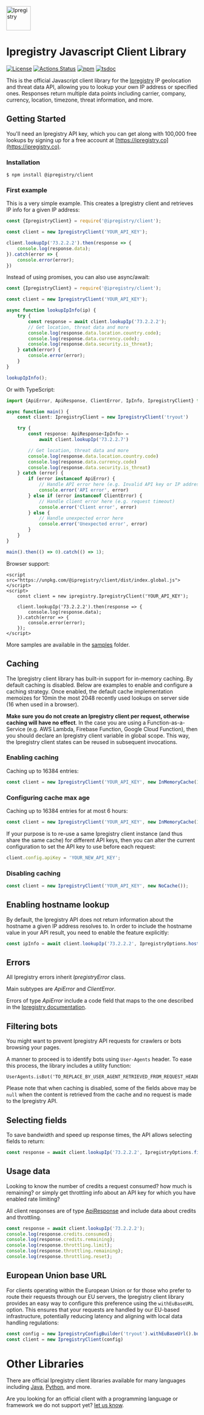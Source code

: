 [<img src="https://cdn.ipregistry.co/icons/icon-72x72.png" alt="Ipregistry" width="64"/>](https://ipregistry.co/) 
# Ipregistry Javascript Client Library

[![License](http://img.shields.io/:license-apache-blue.svg)](LICENSE)
[![Actions Status](https://github.com/ipregistry/ipregistry-javascript/workflows/Build/badge.svg)](https://github.com/ipregistry/ipregistry-javascript/actions)
[![npm](https://img.shields.io/npm/v/@ipregistry/client.svg)](https://www.npmjs.com/package/@ipregistry/client)
[![tsdoc](https://img.shields.io/badge/tsdoc-latest-yellow)](https://tsdoc.libraries.ipregistry.co/)

This is the official Javascript client library for the [Ipregistry](https://ipregistry.co) IP geolocation and threat data API,
allowing you to lookup your own IP address or specified ones. Responses return multiple data points including carrier, 
company, currency, location, timezone, threat information, and more.

## Getting Started

You'll need an Ipregistry API key, which you can get along with 100,000 free lookups by signing up for a free account at [https://ipregistry.co](https://ipregistry.co).

### Installation

```
$ npm install @ipregistry/client
```

### First example

This is a very simple example. This creates a Ipregistry client and retrieves IP info for a given IP address:

```javascript
const {IpregistryClient} = require('@ipregistry/client');

const client = new IpregistryClient('YOUR_API_KEY');

client.lookupIp('73.2.2.2').then(response => {
    console.log(response.data);
}).catch(error => {
    console.error(error);
})

```

Instead of using promises, you can also use async/await:

```javascript
const {IpregistryClient} = require('@ipregistry/client');

const client = new IpregistryClient('YOUR_API_KEY');

async function lookupIpInfo(ip) {
    try {
        const response = await client.lookupIp('73.2.2.2');
        // Get location, threat data and more
        console.log(response.data.location.country.code);
        console.log(response.data.currency.code);
        console.log(response.data.security.is_threat);
    } catch(error) {
        console.error(error);
    }
}

lookupIpInfo();
```

Or with TypeScript:

```typescript
import {ApiError, ApiResponse, ClientError, IpInfo, IpregistryClient} from '@ipregistry/client';

async function main() {
    const client: IpregistryClient = new IpregistryClient('tryout')

    try {
        const response: ApiResponse<IpInfo> =
            await client.lookupIp('73.2.2.7')

        // Get location, threat data and more
        console.log(response.data.location.country.code)
        console.log(response.data.currency.code)
        console.log(response.data.security.is_threat)
    } catch (error) {
        if (error instanceof ApiError) {
            // Handle API error here (e.g. Invalid API key or IP address)
            console.error('API error', error)
        } else if (error instanceof ClientError) {
            // Handle client error here (e.g. request timeout)
            console.error('Client error', error)
        } else {
            // Handle unexpected error here
            console.error('Unexpected error', error)
        }
    }
}

main().then(() => 0).catch(() => 1);
```

Browser support:

```
<script src="https://unpkg.com/@ipregistry/client/dist/index.global.js"></script>
<script>
    const client = new ipregistry.IpregistryClient('YOUR_API_KEY');
    
    client.lookupIp('73.2.2.2').then(response => {
        console.log(response.data);
    }).catch(error => {
        console.error(error);
    });
</script>
```

More samples are available in the [samples](https://github.com/ipregistry/ipregistry-javascript/tree/master/samples) 
folder.

## Caching

The Ipregistry client library has built-in support for in-memory caching. 
By default caching is disabled. Below are examples to enable and configure a caching strategy.
Once enabled, the default cache implementation memoizes for 10min the most 2048 recently used lookups on server side (16 when used in a browser).

**Make sure you do not create an Ipregistry client per request, otherwise caching will have no effect**. 
In the case you are using a Function-as-a-Service (e.g. AWS Lambda, Firebase Function, Google Cloud Function), then you 
should declare an Ipregistry client variable in global scope. This way, the Ipregistry client states can be reused 
in subsequent invocations.

### Enabling caching

Caching up to 16384 entries:

```typescript
const client = new IpregistryClient('YOUR_API_KEY', new InMemoryCache(16384));
```

### Configuring cache max age

Caching up to 16384 entries for at most 6 hours:

```typescript
const client = new IpregistryClient('YOUR_API_KEY', new InMemoryCache(16384, 3600 * 6 * 1000));
```

If your purpose is to re-use a same Ipregistry client instance (and thus share the same cache) for different API keys, 
then you can alter the current configuration to set the API key to use before each request:

```typescript
client.config.apiKey = 'YOUR_NEW_API_KEY';
```

### Disabling caching

```typescript
const client = new IpregistryClient('YOUR_API_KEY', new NoCache());
```

## Enabling hostname lookup

By default, the Ipregistry API does not return information about the hostname a given IP address resolves to. 
In order to include the hostname value in your API result, you need to enable the feature explicitly:

```typescript
const ipInfo = await client.lookupIp('73.2.2.2', IpregistryOptions.hostname(true));
```

## Errors

All Ipregistry errors inherit _IpregistryError_ class.

Main subtypes are _ApiError_ and _ClientError_.

Errors of type _ApiError_ include a code field that maps to the one described in the [Ipregistry documentation](https://ipregistry.co/docs/errors).

## Filtering bots

You might want to prevent Ipregistry API requests for crawlers or bots browsing your pages.

A manner to proceed is to identify bots using `User-Agents` header. To ease this process, the library includes a 
utility function:

```
UserAgents.isBot('TO_REPLACE_BY_USER_AGENT_RETRIEVED_FROM_REQUEST_HEADER')
```

Please note that when caching is disabled, some of the fields above may be `null` when the content is retrieved from 
the cache and no request is made to the Ipregistry API.

## Selecting fields

To save bandwidth and speed up response times, the API allows selecting fields to return:

```typescript
const response = await client.lookupIp('73.2.2.2', IpregistryOptions.filter('hostname,location.country.name'));
```

## Usage data

Looking to know the number of credits a request consumed? how much is remaining? or simply get throttling info about 
an API key for which you have enabled rate limiting?

All client responses are of type 
[ApiResponse](https://github.com/ipregistry/ipregistry-javascript/blob/master/src/request.ts#L25) and include data 
about credits and throttling.

```typescript
const response = await client.lookupIp('73.2.2.2');
console.log(response.credits.consumed);
console.log(response.credits.remaining);
console.log(response.throttling.limit);
console.log(response.throttling.remaining);
console.log(response.throttling.reset);
```

## European Union base URL

For clients operating within the European Union or for those who prefer to route their requests through our EU 
servers, the Ipregistry client library provides an easy way to configure this preference using the `withEuBaseURL` option. This ensures that your requests are handled by our EU-based infrastructure, potentially reducing latency and aligning with local data handling regulations:

```typescript
const config = new IpregistryConfigBuilder('tryout').withEuBaseUrl().build()
const client = new IpregistryClient(config)
```

# Other Libraries

There are official Ipregistry client libraries available for many languages including 
[Java](https://github.com/ipregistry/ipregistry-java), 
[Python](https://github.com/ipregistry/ipregistry-python), and more.

Are you looking for an official client with a programming language or framework we do not support yet? 
[let us know](mailto:support@ipregistry.co).
